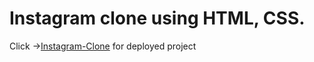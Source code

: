 # Instagram clone using HTML, CSS.
Click ->[Instagram-Clone](zzzzshawn.github.io/Instagram-clone/index) for deployed project
